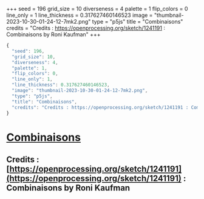+++
seed = 196
grid_size = 10
diverseness = 4
palette = 1
flip_colors = 0
line_only = 1
line_thickness = 0.317627460146523
image = "thumbnail-2023-10-30-01-24-12-7mk2.png"
type = "p5js"
title = "Combinaisons"
credits = "Credits : https://openprocessing.org/sketch/1241191 : Combinaisons by Roni Kaufman"
+++




~~~javascript
{
  "seed": 196,
  "grid_size": 10,
  "diverseness": 4,
  "palette": 1,
  "flip_colors": 0,
  "line_only": 1,
  "line_thickness": 0.317627460146523,
  "image": "thumbnail-2023-10-30-01-24-12-7mk2.png",
  "type": "p5js",
  "title": "Combinaisons",
  "credits": "Credits : https://openprocessing.org/sketch/1241191 : Combinaisons by Roni Kaufman"
}
~~~



# [Combinaisons](https://openprocessing.org/sketch/2065396)

## Credits : [https://openprocessing.org/sketch/1241191](https://openprocessing.org/sketch/1241191) : Combinaisons by Roni Kaufman 

